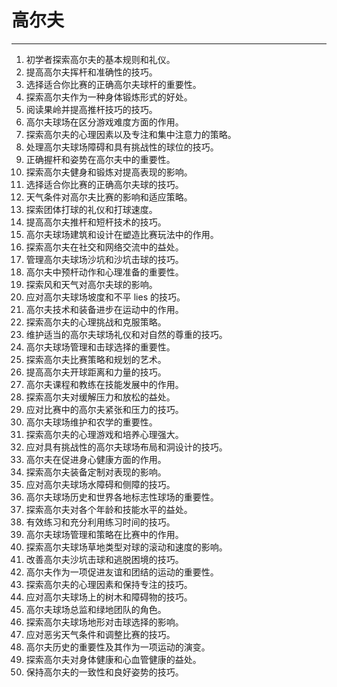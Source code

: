 # 高尔夫

---

1. 初学者探索高尔夫的基本规则和礼仪。
2. 提高高尔夫挥杆和准确性的技巧。
3. 选择适合你比赛的正确高尔夫球杆的重要性。
4. 探索高尔夫作为一种身体锻炼形式的好处。
5. 阅读果岭并提高推杆技巧的技巧。
6. 高尔夫球场在区分游戏难度方面的作用。
7. 探索高尔夫的心理因素以及专注和集中注意力的策略。
8. 处理高尔夫球场障碍和具有挑战性的球位的技巧。
9. 正确握杆和姿势在高尔夫中的重要性。
10. 探索高尔夫健身和锻炼对提高表现的影响。
11. 选择适合你比赛的正确高尔夫球的技巧。
12. 天气条件对高尔夫比赛的影响和适应策略。
13. 探索团体打球的礼仪和打球速度。
14. 提高高尔夫推杆和短杆技术的技巧。
15. 高尔夫球场建筑和设计在塑造比赛玩法中的作用。
16. 探索高尔夫在社交和网络交流中的益处。
17. 管理高尔夫球场沙坑和沙坑击球的技巧。
18. 高尔夫中预杆动作和心理准备的重要性。
19. 探索风和天气对高尔夫球的影响。
20. 应对高尔夫球场坡度和不平 lies 的技巧。
21. 高尔夫技术和装备进步在运动中的作用。
22. 探索高尔夫的心理挑战和克服策略。
23. 维护适当的高尔夫球场礼仪和对自然的尊重的技巧。
24. 高尔夫球场管理和击球选择的重要性。
25. 探索高尔夫比赛策略和规划的艺术。
26. 提高高尔夫开球距离和力量的技巧。
27. 高尔夫课程和教练在技能发展中的作用。
28. 探索高尔夫对缓解压力和放松的益处。
29. 应对比赛中的高尔夫紧张和压力的技巧。
30. 高尔夫球场维护和农学的重要性。
31. 探索高尔夫的心理游戏和培养心理强大。
32. 应对具有挑战性的高尔夫球场布局和洞设计的技巧。
33. 高尔夫在促进身心健康方面的作用。
34. 探索高尔夫装备定制对表现的影响。
35. 应对高尔夫球场水障碍和侧障的技巧。
36. 高尔夫球场历史和世界各地标志性球场的重要性。
37. 探索高尔夫对各个年龄和技能水平的益处。
38. 有效练习和充分利用练习时间的技巧。
39. 高尔夫球场管理和策略在比赛中的作用。
40. 探索高尔夫球场草地类型对球的滚动和速度的影响。
41. 改善高尔夫沙坑击球和逃脱困境的技巧。
42. 高尔夫作为一项促进友谊和团结的运动的重要性。
43. 探索高尔夫的心理因素和保持专注的技巧。
44. 应对高尔夫球场上的树木和障碍物的技巧。
45. 高尔夫球场总监和绿地团队的角色。
46. 探索高尔夫球场地形对击球选择的影响。
47. 应对恶劣天气条件和调整比赛的技巧。
48. 高尔夫历史的重要性及其作为一项运动的演变。
49. 探索高尔夫对身体健康和心血管健康的益处。
50. 保持高尔夫的一致性和良好姿势的技巧。